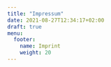 ```yaml
---
title: "Impressum"
date: 2021-08-27T12:34:17+02:00
draft: true
menu:
  footer:
    name: Imprint
    weight: 20
---
```


